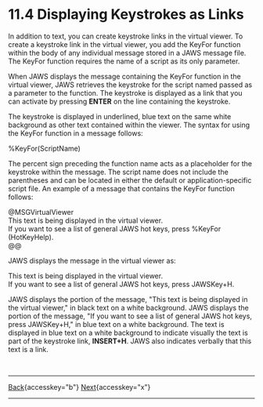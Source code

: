 # 11.4 Displaying Keystrokes as Links

In addition to text, you can create keystroke links in the virtual
viewer. To create a keystroke link in the virtual viewer, you add the
KeyFor function within the body of any individual message stored in a
JAWS message file. The KeyFor function requires the name of a script as
its only parameter.

When JAWS displays the message containing the KeyFor function in the
virtual viewer, JAWS retrieves the keystroke for the script named passed
as a parameter to the function. The keystroke is displayed as a link
that you can activate by pressing **ENTER** on the line containing the
keystroke.

The keystroke is displayed in underlined, blue text on the same white
background as other text contained within the viewer. The syntax for
using the KeyFor function in a message follows:

%KeyFor(ScriptName)

The percent sign preceding the function name acts as a placeholder for
the keystroke within the message. The script name does not include the
parentheses and can be located in either the default or
application-specific script file. An example of a message that contains
the KeyFor function follows:

\@MSGVirtualViewer\
This text is being displayed in the virtual viewer.\
If you want to see a list of general JAWS hot keys, press %KeyFor
(HotKeyHelp).\
@@

JAWS displays the message in the virtual viewer as:

This text is being displayed in the virtual viewer.\
If you want to see a list of general JAWS hot keys, press JAWSKey+H.

JAWS displays the portion of the message, "This text is being displayed
in the virtual viewer," in black text on a white background. JAWS
displays the portion of the message, "If you want to see a list of
general JAWS hot keys, press JAWSKey+H," in blue text on a white
background. The text is displayed in blue text on a white background to
indicate visually the text is part of the keystroke link, **INSERT+H**.
JAWS also indicates verbally that this text is a link.

 

  ---------------------------------------------------------- -- --------------------------------------------------
  [Back](javascript:window.history.go(-1);){accesskey="b"}      [Next](11-5_ChapterExercises.htm){accesskey="x"}
  ---------------------------------------------------------- -- --------------------------------------------------
